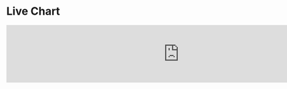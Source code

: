 # Live Chart

<iframe id="npsAppIframe" style="border:0;" scrolling="no" title="Inline Frame Example" width="900" src="https://manutechwriter.github.io/npsapptest/"></iframe>
<div id="count-container" style="text-align:center"><!--COUNT_LIST--></div>
<div id="mermaid-container"><!--START_CHART--></div>


